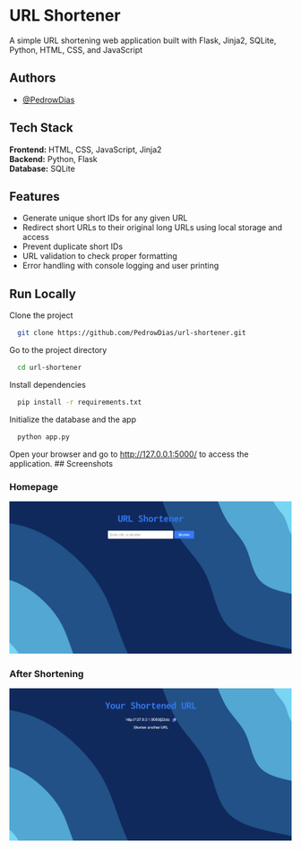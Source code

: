 
# URL Shortener

A simple URL shortening web application built with Flask, Jinja2, SQLite, Python, HTML, CSS, and JavaScript

## Authors

- [@PedrowDias](https://github.com/PedrowDias)

## Tech Stack

**Frontend:** HTML, CSS, JavaScript, Jinja2  
**Backend:** Python, Flask  
**Database:** SQLite
## Features

- Generate unique short IDs for any given URL
- Redirect short URLs to their original long URLs using local storage and access
- Prevent duplicate short IDs
- URL validation to check proper formatting
- Error handling with console logging and user printing


## Run Locally

Clone the project

```bash
  git clone https://github.com/PedrowDias/url-shortener.git
```

Go to the project directory

```bash
  cd url-shortener
```

Install dependencies

```bash
  pip install -r requirements.txt 
```

Initialize the database and the app

```bash
  python app.py
```

Open your browser and go to http://127.0.0.1:5000/ to access the application.
    ## Screenshots

### Homepage
![Homepage](screenshots/homepage.png)

### After Shortening
![Shortened URL Page](screenshots/result_page.png)